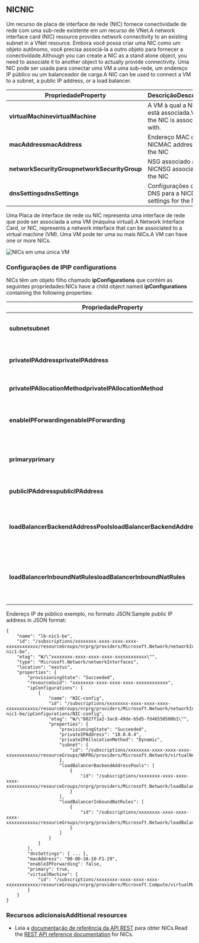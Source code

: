 ## <a name="nic"></a><span data-ttu-id="21a0c-101">NIC</span><span class="sxs-lookup"><span data-stu-id="21a0c-101">NIC</span></span>
<span data-ttu-id="21a0c-102">Um recurso de placa de interface de rede (NIC) fornece conectividade de rede com uma sub-rede existente em um recurso de VNet.</span><span class="sxs-lookup"><span data-stu-id="21a0c-102">A network interface card (NIC) resource provides network connectivity to an existing subnet in a VNet resource.</span></span> <span data-ttu-id="21a0c-103">Embora você possa criar uma NIC como um objeto autônomo, você precisa associá-la a outro objeto para fornecer a conectividade.</span><span class="sxs-lookup"><span data-stu-id="21a0c-103">Although you can create a NIC as a stand alone object, you need to associate it to another object to actually provide connectivity.</span></span> <span data-ttu-id="21a0c-104">Uma NIC pode ser usada para conectar uma VM a uma sub-rede, um endereço IP público ou um balanceador de carga.</span><span class="sxs-lookup"><span data-stu-id="21a0c-104">A NIC can be used to connect a VM to a subnet, a public IP address, or a load balancer.</span></span>  

| <span data-ttu-id="21a0c-105">Propriedade</span><span class="sxs-lookup"><span data-stu-id="21a0c-105">Property</span></span> | <span data-ttu-id="21a0c-106">Descrição</span><span class="sxs-lookup"><span data-stu-id="21a0c-106">Description</span></span> | <span data-ttu-id="21a0c-107">Valores de exemplo</span><span class="sxs-lookup"><span data-stu-id="21a0c-107">Sample values</span></span> |
| --- | --- | --- |
| <span data-ttu-id="21a0c-108">**virtualMachine**</span><span class="sxs-lookup"><span data-stu-id="21a0c-108">**virtualMachine**</span></span> |<span data-ttu-id="21a0c-109">A VM à qual a NIC está associada.</span><span class="sxs-lookup"><span data-stu-id="21a0c-109">VM the NIC is associated with.</span></span> |<span data-ttu-id="21a0c-110">/subscriptions/{guid}/../Microsoft.Compute/virtualMachines/vm1</span><span class="sxs-lookup"><span data-stu-id="21a0c-110">/subscriptions/{guid}/../Microsoft.Compute/virtualMachines/vm1</span></span> |
| <span data-ttu-id="21a0c-111">**macAddress**</span><span class="sxs-lookup"><span data-stu-id="21a0c-111">**macAddress**</span></span> |<span data-ttu-id="21a0c-112">Endereço MAC da NIC</span><span class="sxs-lookup"><span data-stu-id="21a0c-112">MAC address for the NIC</span></span> |<span data-ttu-id="21a0c-113">qualquer valor entre 4 e 30</span><span class="sxs-lookup"><span data-stu-id="21a0c-113">any value between 4 and 30</span></span> |
| <span data-ttu-id="21a0c-114">**networkSecurityGroup**</span><span class="sxs-lookup"><span data-stu-id="21a0c-114">**networkSecurityGroup**</span></span> |<span data-ttu-id="21a0c-115">NSG associado à NIC</span><span class="sxs-lookup"><span data-stu-id="21a0c-115">NSG associated to the NIC</span></span> |<span data-ttu-id="21a0c-116">/subscriptions/{guid}/../Microsoft.Network/networkSecurityGroups/myNSG1</span><span class="sxs-lookup"><span data-stu-id="21a0c-116">/subscriptions/{guid}/../Microsoft.Network/networkSecurityGroups/myNSG1</span></span> |
| <span data-ttu-id="21a0c-117">**dnsSettings**</span><span class="sxs-lookup"><span data-stu-id="21a0c-117">**dnsSettings**</span></span> |<span data-ttu-id="21a0c-118">Configurações de DNS para a NIC</span><span class="sxs-lookup"><span data-stu-id="21a0c-118">DNS settings for the NIC</span></span> |<span data-ttu-id="21a0c-119">veja [PIP](#Public-IP-address)</span><span class="sxs-lookup"><span data-stu-id="21a0c-119">see [PIP](#Public-IP-address)</span></span> |

<span data-ttu-id="21a0c-120">Uma Placa de Interface de rede ou NIC representa uma interface de rede que pode ser associada a uma VM (máquina virtual).</span><span class="sxs-lookup"><span data-stu-id="21a0c-120">A Network Interface Card, or NIC, represents a network interface that can be associated to a virtual machine (VM).</span></span> <span data-ttu-id="21a0c-121">Uma VM pode ter uma ou mais NICs.</span><span class="sxs-lookup"><span data-stu-id="21a0c-121">A VM can have one or more NICs.</span></span>

![NICs em uma única VM](./media/resource-groups-networking/Figure3.png)

### <a name="ip-configurations"></a><span data-ttu-id="21a0c-123">Configurações de IP</span><span class="sxs-lookup"><span data-stu-id="21a0c-123">IP configurations</span></span>
<span data-ttu-id="21a0c-124">NICs têm um objeto filho chamado **ipConfigurations** que contém as seguintes propriedades:</span><span class="sxs-lookup"><span data-stu-id="21a0c-124">NICs have a child object named **ipConfigurations** containing the following properties:</span></span>

| <span data-ttu-id="21a0c-125">Propriedade</span><span class="sxs-lookup"><span data-stu-id="21a0c-125">Property</span></span> | <span data-ttu-id="21a0c-126">Descrição</span><span class="sxs-lookup"><span data-stu-id="21a0c-126">Description</span></span> | <span data-ttu-id="21a0c-127">Valores de exemplo</span><span class="sxs-lookup"><span data-stu-id="21a0c-127">Sample values</span></span> |
| --- | --- | --- |
| <span data-ttu-id="21a0c-128">**subnet**</span><span class="sxs-lookup"><span data-stu-id="21a0c-128">**subnet**</span></span> |<span data-ttu-id="21a0c-129">A sub-rede à qual a NIC está conectada.</span><span class="sxs-lookup"><span data-stu-id="21a0c-129">Subnet the NIC is onnected to.</span></span> |<span data-ttu-id="21a0c-130">/subscriptions/{guid}/../Microsoft.Network/virtualNetworks/myvnet1/subnets/mysub1</span><span class="sxs-lookup"><span data-stu-id="21a0c-130">/subscriptions/{guid}/../Microsoft.Network/virtualNetworks/myvnet1/subnets/mysub1</span></span> |
| <span data-ttu-id="21a0c-131">**privateIPAddress**</span><span class="sxs-lookup"><span data-stu-id="21a0c-131">**privateIPAddress**</span></span> |<span data-ttu-id="21a0c-132">Endereço IP da NIC na sub-rede</span><span class="sxs-lookup"><span data-stu-id="21a0c-132">IP address for the NIC in the subnet</span></span> |<span data-ttu-id="21a0c-133">10.0.0.8</span><span class="sxs-lookup"><span data-stu-id="21a0c-133">10.0.0.8</span></span> |
| <span data-ttu-id="21a0c-134">**privateIPAllocationMethod**</span><span class="sxs-lookup"><span data-stu-id="21a0c-134">**privateIPAllocationMethod**</span></span> |<span data-ttu-id="21a0c-135">Método de alocação de IP</span><span class="sxs-lookup"><span data-stu-id="21a0c-135">IP allocation method</span></span> |<span data-ttu-id="21a0c-136">Dinâmico ou estático</span><span class="sxs-lookup"><span data-stu-id="21a0c-136">Dynamic or Static</span></span> |
| <span data-ttu-id="21a0c-137">**enableIPForwarding**</span><span class="sxs-lookup"><span data-stu-id="21a0c-137">**enableIPForwarding**</span></span> |<span data-ttu-id="21a0c-138">Se a NIC pode ser usada para roteamento</span><span class="sxs-lookup"><span data-stu-id="21a0c-138">Whether the NIC can be used for routing</span></span> |<span data-ttu-id="21a0c-139">true ou false</span><span class="sxs-lookup"><span data-stu-id="21a0c-139">true or false</span></span> |
| <span data-ttu-id="21a0c-140">**primary**</span><span class="sxs-lookup"><span data-stu-id="21a0c-140">**primary**</span></span> |<span data-ttu-id="21a0c-141">Se a NIC é a NIC primária para a VM</span><span class="sxs-lookup"><span data-stu-id="21a0c-141">Whether the NIC is the primary NIC for the VM</span></span> |<span data-ttu-id="21a0c-142">true ou false</span><span class="sxs-lookup"><span data-stu-id="21a0c-142">true or false</span></span> |
| <span data-ttu-id="21a0c-143">**publicIPAddress**</span><span class="sxs-lookup"><span data-stu-id="21a0c-143">**publicIPAddress**</span></span> |<span data-ttu-id="21a0c-144">PIP associado à NIC</span><span class="sxs-lookup"><span data-stu-id="21a0c-144">PIP associated with the NIC</span></span> |<span data-ttu-id="21a0c-145">consulte [Configurações DNS](#DNS-settings)</span><span class="sxs-lookup"><span data-stu-id="21a0c-145">see [DNS Settings](#DNS-settings)</span></span> |
| <span data-ttu-id="21a0c-146">**loadBalancerBackendAddressPools**</span><span class="sxs-lookup"><span data-stu-id="21a0c-146">**loadBalancerBackendAddressPools**</span></span> |<span data-ttu-id="21a0c-147">Pools de endereços de back-end aos quais a NIC está associada</span><span class="sxs-lookup"><span data-stu-id="21a0c-147">Back end address pools the NIC is associated with</span></span> | |
| <span data-ttu-id="21a0c-148">**loadBalancerInboundNatRules**</span><span class="sxs-lookup"><span data-stu-id="21a0c-148">**loadBalancerInboundNatRules**</span></span> |<span data-ttu-id="21a0c-149">Regras de NAT do balanceador de carga às quais a NIC está associada</span><span class="sxs-lookup"><span data-stu-id="21a0c-149">Inbound load balancer NAT rules the NIC is associated with</span></span> | |

<span data-ttu-id="21a0c-150">Endereço IP de público exemplo, no formato JSON:</span><span class="sxs-lookup"><span data-stu-id="21a0c-150">Sample public IP address in JSON format:</span></span>

    {
        "name": "lb-nic1-be",
        "id": "/subscriptions/xxxxxxxx-xxxx-xxxx-xxxx-xxxxxxxxxxxx/resourceGroups/nrprg/providers/Microsoft.Network/networkInterfaces/lb-nic1-be",
        "etag": "W/\"xxxxxxxx-xxxx-xxxx-xxxx-xxxxxxxxxxxx\"",
        "type": "Microsoft.Network/networkInterfaces",
        "location": "eastus",
        "properties": {
            "provisioningState": "Succeeded",
            "resourceGuid": "xxxxxxxx-xxxx-xxxx-xxxx-xxxxxxxxxxxx",
            "ipConfigurations": [
                {
                    "name": "NIC-config",
                    "id": "/subscriptions/xxxxxxxx-xxxx-xxxx-xxxx-xxxxxxxxxxxx/resourceGroups/nrprg/providers/Microsoft.Network/networkInterfaces/lb-nic1-be/ipConfigurations/NIC-config",
                    "etag": "W/\"0027f1a2-3ac8-49de-b5d5-fd46550500b1\"",
                    "properties": {
                        "provisioningState": "Succeeded",
                        "privateIPAddress": "10.0.0.4",
                        "privateIPAllocationMethod": "Dynamic",
                        "subnet": {
                            "id": "/subscriptions/xxxxxxxx-xxxx-xxxx-xxxx-xxxxxxxxxxxx/resourceGroups/NRPRG/providers/Microsoft.Network/virtualNetworks/NRPVnet/subnets/NRPVnetSubnet"
                        },
                        "loadBalancerBackendAddressPools": [
                            {
                                "id": "/subscriptions/xxxxxxxx-xxxx-xxxx-xxxx-xxxxxxxxxxxx/resourceGroups/nrprg/providers/Microsoft.Network/loadBalancers/nrplb/backendAddressPools/NRPbackendpool"
                            }
                        ],
                        "loadBalancerInboundNatRules": [
                            {
                                "id": "/subscriptions/xxxxxxxx-xxxx-xxxx-xxxx-xxxxxxxxxxxx/resourceGroups/nrprg/providers/Microsoft.Network/loadBalancers/nrplb/inboundNatRules/rdp1"
                            }
                        ]
                    }
                }
            ],
            "dnsSettings": { ... },
            "macAddress": "00-0D-3A-10-F1-29",
            "enableIPForwarding": false,
            "primary": true,
            "virtualMachine": {
                "id": "/subscriptions/xxxxxxxx-xxxx-xxxx-xxxx-xxxxxxxxxxxx/resourceGroups/nrprg/providers/Microsoft.Compute/virtualMachines/web1"
            }
        }
    }

### <a name="additional-resources"></a><span data-ttu-id="21a0c-151">Recursos adicionais</span><span class="sxs-lookup"><span data-stu-id="21a0c-151">Additional resources</span></span>
* <span data-ttu-id="21a0c-152">Leia a [documentação de referência da API REST](https://msdn.microsoft.com/library/azure/mt163579.aspx) para obter NICs.</span><span class="sxs-lookup"><span data-stu-id="21a0c-152">Read the [REST API reference documentation](https://msdn.microsoft.com/library/azure/mt163579.aspx) for NICs.</span></span>

